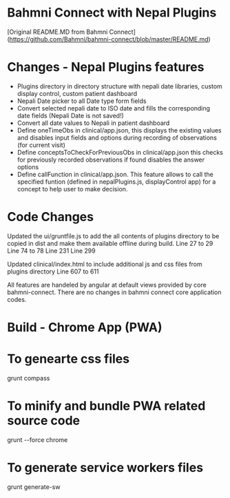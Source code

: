 # Bahmni Connect with Nepal Plugins

[Original README.MD from Bahmni Connect] (https://github.com/Bahmni/bahmni-connect/blob/master/README.md)

# Changes - Nepal Plugins features
* Plugins directory in directory structure with nepali date libraries, custom display control, custom patient dashboard
* Nepali Date picker to all Date type form fields
* Convert selected nepali date to ISO date and fills the corresponding date fields (Nepali Date is not saved!)
* Convert all date values to Nepali in patient dashboard
* Define oneTimeObs in clinical/app.json, this displays the existing values and disables input fields and options during recording of observations (for current visit)
* Define conceptsToCheckForPreviousObs in clinical/app.json this checks for previously recorded observations if found disables the answer options
* Define callFunction in clinical/app.json. This feature allows to call the specified funtion (defined in nepalPlugins.js, displayControl app) for a concept to help user to make decision.

# Code Changes
Updated the ui/gruntfile.js to add the all contents of plugins directory to be copied in dist and make them available offline during build.
Line 27 to 29
Line 74 to 78
Line 231
Line 299

Updated clinical/index.html to include additional js and css files from plugins directory
Line 607 to 611

All features are handeled by angular at default views provided by core bahmni-connect.
There are no changes in bahmni connect core application codes.
# Build - Chrome App (PWA)

# To genearte css files
grunt compass
# To minify and bundle PWA related source code
grunt --force chrome 
# To generate service workers files
grunt generate-sw